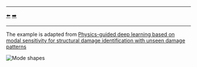 ***
[⬅️](../038/README.md "Previous example")
[➡️](../040/README.md "Next example")
***

The example is adapted from [Physics-guided deep learning based on modal sensitivity for structural damage identification with unseen damage patterns](https://doi.org/10.1016/j.engstruct.2024.118510)

![Mode shapes](Mode_shapes.png)

